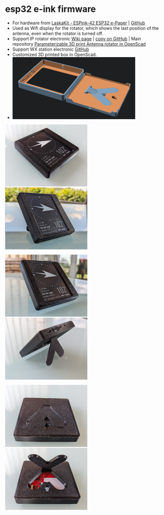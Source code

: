 # esp32 e-ink firmware
- For hardware from [LaskaKit - ESPink-42 ESP32 e-Paper](https://www.laskakit.cz/laskakit-espink-42-esp32-e-paper-pcb-antenna/) | [GitHub](https://github.com/LaskaKit/ESPink-42)
- Used as Wifi display for the rotator, which shows the last position of the antenna, even when the rotator is turned off.
- Support IP rotator electronic [Wiki page](https://remoteqth.com/w/doku.php?id=simple_rotator_interface_v) | [copy on GitHub](Assembly-manual.md) | Main repository [Parameterizable 3D print Antenna rotator in OpenScad](https://github.com/ok1hra/Parameterizable-3D-print-Antenna-rotator-in-OpenScad)
- Support WX station electronic [GitHub](https://github.com/ok1hra/3D-print-WX-station)
- Customized 3D printed box in OpenScad.
- <img src="https://raw.githubusercontent.com/ok1hra/esp32-e-ink/main/img/rot6.png" height="200">

<img src="https://raw.githubusercontent.com/ok1hra/esp32-e-ink/main/img/rot0.jpg" height="200"><img src="https://raw.githubusercontent.com/ok1hra/esp32-e-ink/main/img/rot1.jpg" height="200">

<img src="https://raw.githubusercontent.com/ok1hra/esp32-e-ink/main/img/rot2.jpg" height="200"><img src="https://raw.githubusercontent.com/ok1hra/esp32-e-ink/main/img/rot3.jpg" height="200">

<img src="https://raw.githubusercontent.com/ok1hra/esp32-e-ink/main/img/rot4.jpg" height="200"><img src="https://raw.githubusercontent.com/ok1hra/esp32-e-ink/main/img/rot5.jpg" height="200">

